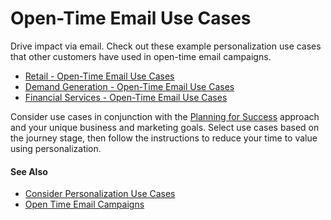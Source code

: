 

# Open-Time Email Use Cases

Drive impact via email. Check out these example personalization use cases that
other customers have used in open-time email campaigns.

  * [Retail - Open-Time Email Use Cases](https://help.salesforce.com/s/articleView?id=sf.mc_pers_use_case_email_retail.htm&language=en_US&type=5 "Check out these example personalization use cases of open-time email campaigns for retail.")
  * [Demand Generation - Open-Time Email Use Cases](https://help.salesforce.com/s/articleView?id=sf.mc_pers_use_case_email_demand.htm&language=en_US&type=5 "Collect high-quality sales leads with personalization use cases that other customers have used in open-time email campaigns.")
  * [Financial Services - Open-Time Email Use Cases](https://help.salesforce.com/s/articleView?id=sf.mc_pers_use_case_email_finserv.htm&language=en_US&type=5 "Check out personalization use cases of email campaigns for financial services.")

Consider use cases in conjunction with the [Planning for
Success](https://help.salesforce.com/s/articleView?id=000364525&language=en_US&type=1)
approach and your unique business and marketing goals. Select use cases based
on the journey stage, then follow the instructions to reduce your time to
value using personalization.

#### See Also

  * [Consider Personalization Use Cases](https://help.salesforce.com/s/articleView?id=sf.mc_pers_use_case_about.htm&language=en_US&type=5 "Browse the Use Case Library to look for ideas and inspiration for your own personalization solutions. The use cases represent popular example. But they’re not templates, nor do they encompass the full range of possible use cases for your business. Before you commit to implementing one or more personalization use cases, determine whether the use case aligns with your business goals, priorities, and other suitability criteria.")
  * [Open Time Email Campaigns](https://help.salesforce.com/s/articleView?id=sf.mc_pers_email_campaign.htm&language=en_US&type=5 "Use open time email campaigns to deliver personalized content and product recommendations each time a recipient opens an email. Using existing email campaigns that you send using your mail marketing service, Open Time Email campaigns deliver real-time personalized content to each member of your subscriber list.")

